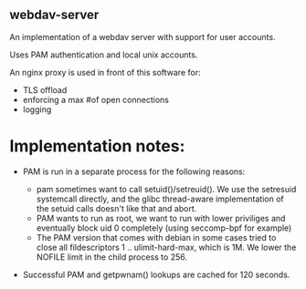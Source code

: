 
## webdav-server

An implementation of a webdav server with support for user accounts.

Uses PAM authentication and local unix accounts.

An nginx proxy is used in front of this software for:

- TLS offload
- enforcing a max #of open connections
- logging

# Implementation notes:

- PAM is run in a separate process for the following reasons:
  * pam sometimes want to call setuid()/setreuid(). We use the setresuid
    systemcall directly, and the glibc thread-aware implementation
    of the setuid calls doesn't like that and abort.
  * PAM wants to run as root, we want to run with lower priviliges and
    eventually block uid 0 completely (using seccomp-bpf for example)
  * The PAM version that comes with debian in some cases tried to
    close all fildescriptors 1 .. ulimit-hard-max, which is 1M. We lower
    the NOFILE limit in the child process to 256.

- Successful PAM and getpwnam() lookups are cached for 120 seconds.

